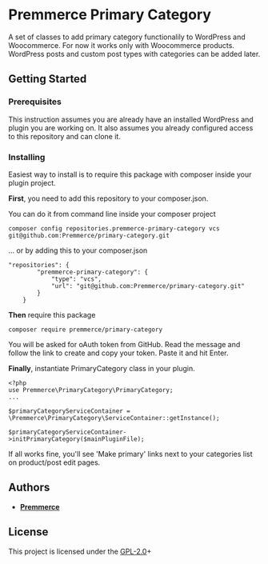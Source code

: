 # Premmerce Primary Category
A set of classes to add primary category functionalily to WordPress and Woocommerce.
For now it works only with Woocommerce products. WordPress posts and custom post types with categories can be added later.


## Getting Started

### Prerequisites

This instruction assumes you are already have an installed WordPress and plugin you are working on.
It also assumes you already configured access to this repository and can clone it.

### Installing

Easiest way to install is to require this package with composer inside your plugin project.

__First__, you need to add this repository to your composer.json.

You can do it from command line inside your composer project

```
composer config repositories.premmerce-primary-category vcs git@github.com:Premmerce/primary-category.git
```

... or by adding this to your composer.json

```
"repositories": {
        "premmerce-primary-category": {
            "type": "vcs",
            "url": "git@github.com:Premmerce/primary-category.git"
        }
    }
```

__Then__ require this package

```
composer require premmerce/primary-category
```

You will be asked for oAuth token from GitHub. 
Read the message and follow the link to create and copy your token. Paste it and hit Enter.


__Finally__, instantiate PrimaryCategory class in your plugin.

```
<?php
use Premmerce\PrimaryCategory\PrimaryCategory;
...

$primaryCategoryServiceContainer = \Premmerce\PrimaryCategory\ServiceContainer::getInstance();

$primaryCategoryServiceContainer->initPrimaryCategory($mainPluginFile);
```


If all works fine, you'll see 'Make primary' links next to your categories list on product/post edit pages.

## Authors

* **[Premmerce](https://premmerce.com)**

## License

This project is licensed under the [GPL-2.0](https://www.gnu.org/licenses/old-licenses/gpl-2.0.en.html)+


